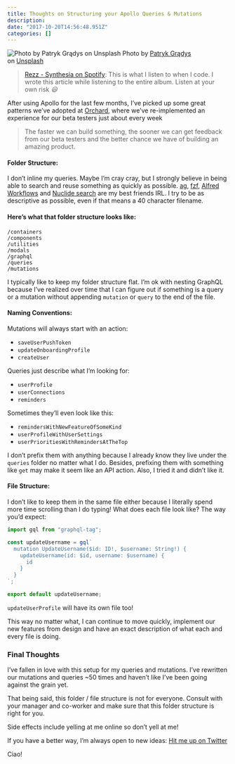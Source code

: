 ```yaml
---
title: Thoughts on Structuring your Apollo Queries & Mutations
description:
date: "2017-10-20T14:56:48.951Z"
categories: []
---
```


![Photo by [Patryk Grądys](https://unsplash.com/photos/4pPzKfd6BEg?utm_source=unsplash&utm_medium=referral&utm_content=creditCopyText) on [Unsplash](https://unsplash.com/?utm_source=unsplash&utm_medium=referral&utm_content=creditCopyText)](https://cdn-images-1.medium.com/max/800/1*X3AZL38e8zWBeXpZXxW0lQ.jpeg)
Photo by [Patryk Grądys](https://unsplash.com/photos/4pPzKfd6BEg?utm_source=unsplash&utm_medium=referral&utm_content=creditCopyText) on [Unsplash](https://unsplash.com/?utm_source=unsplash&utm_medium=referral&utm_content=creditCopyText)

> [Rezz - Synthesia on Spotify](https://open.spotify.com/track/3Dfy5u28HChURIwcCL4Rto):
> This is what I listen to when I code. I wrote this article while listening to the entire album. Listen at your own risk _😃_

After using Apollo for the last few months, I’ve picked up some great patterns we’ve adopted at [Orchard](https://www.orchard.ai), where we’ve re-implemented an experience for our beta testers just about every week

> The faster we can build something, the sooner we can get feedback from our beta testers and the better chance we have of building an amazing product.

#### **Folder Structure:**

I don’t inline my queries. Maybe I’m cray cray, but I strongly believe in being able to search and reuse something as quickly as possible. [ag](https://github.com/ggreer/the_silver_searcher), [fzf](https://github.com/junegunn/fzf), [Alfred Workflows](https://www.alfredapp.com/workflows/) and [Nuclide search](https://nuclide.io/docs/features/quick-open/#code-search) are my best friends IRL. I try to be as descriptive as possible, even if that means a 40 character filename.

#### Here’s what that folder structure looks like:

```
/containers
/components
/utilities
/modals
/graphql
/queries
/mutations
```

I typically like to keep my folder structure flat. I’m ok with nesting GraphQL because I’ve realized over time that I can figure out if something is a query or a mutation without appending `mutation` or `query` to the end of the file.

#### Naming Conventions:

Mutations will always start with an action:

- `saveUserPushToken`
- `updateOnboardingProfile`
- `createUser`

Queries just describe what I’m looking for:

- `userProfile`
- `userConnections`
- `reminders`

Sometimes they’ll even look like this:

- `remindersWithNewFeatureOfSomeKind`
- `userProfileWithUserSettings`
- `userPrioritiesWithRemindersAtTheTop`

I don’t prefix them with anything because I already know they live under the `queries` folder no matter what I do. Besides, prefixing them with something like `get` may make it seem like an API action. Also, I tried it and didn’t like it.

#### File Structure:

I don’t like to keep them in the same file either because I literally spend more time scrolling than I do typing! What does each file look like? The way you’d expect:

```javascript
import gql from "graphql-tag";

const updateUsername = gql`
  mutation UpdateUsername($id: ID!, $username: String!) {
    updateUsername(id: $id, username: $username) {
      id
    }
  }
`;

export default updateUsername;
```

`updateUserProfile` will have its own file too!

This way no matter what, I can continue to move quickly, implement our new features from design and have an exact description of what each and every file is doing.

### Final Thoughts

I’ve fallen in love with this setup for my queries and mutations. I’ve rewritten our mutations and queries ~50 times and haven’t like I’ve been going against the grain yet.

That being said, this folder / file structure is not for everyone. Consult with your manager and co-worker and make sure that this folder structure is right for you.

Side effects include yelling at me online so don’t yell at me!

If you have a better way, I’m always open to new ideas: [Hit me up on Twitter](https://www.twitter.com/peterpme)

Ciao!

